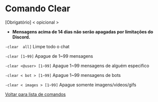 # Comando Clear

[Obrigatório] < opicional >

- **Mensagens acima de 14 dias não serão apagadas por limitações do Discord.**

`-clear  all]` Limpe todo o chat

`-clear [1~99]` Apague de 1~99 mensagens

`-clear <@user> [1~99]` Apague 1~99 mensagens de alguém especifico

`-clear < bot > [1~99]` Apague 1~99 mensagens de bots

`-clear < images > [1~99]` Apague somente imagens/videos/gifs

[Voltar para lista de comandos](https://github.com/rodycouto/MayaCommands)